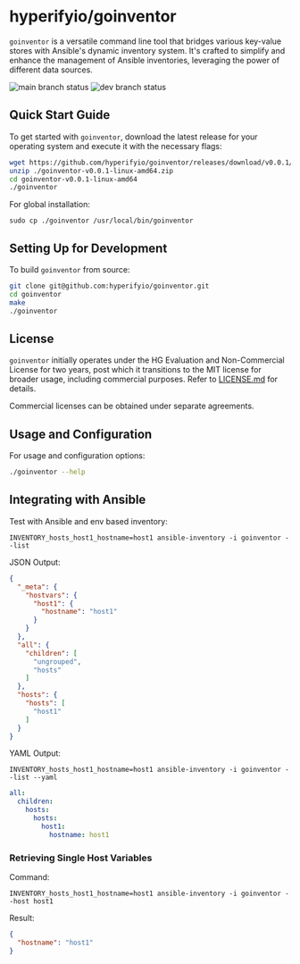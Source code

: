 # hyperifyio/goinventor

`goinventor` is a versatile command line tool that bridges various key-value
stores with Ansible's dynamic inventory system. It's crafted to simplify and 
enhance the management of Ansible inventories, leveraging the power of different
data sources.

![main branch status](https://github.com/hyperifyio/goinventor/actions/workflows/build.yml/badge.svg?branch=main)
![dev branch status](https://github.com/hyperifyio/goinventor/actions/workflows/build.yml/badge.svg?branch=dev)

## Quick Start Guide

To get started with `goinventor`, download the latest release for your operating
system and execute it with the necessary flags:

```bash
wget https://github.com/hyperifyio/goinventor/releases/download/v0.0.1/goinventor-v0.0.1-linux-amd64.zip
unzip ./goinventor-v0.0.1-linux-amd64.zip
cd goinventor-v0.0.1-linux-amd64
./goinventor
```

For global installation:

```
sudo cp ./goinventor /usr/local/bin/goinventor
```

## Setting Up for Development

To build `goinventor` from source:

```bash
git clone git@github.com:hyperifyio/goinventor.git
cd goinventor
make
./goinventor
```

## License

`goinventor` initially operates under the HG Evaluation and Non-Commercial License for two years, post which it transitions to the MIT license for broader usage, including commercial purposes. Refer to [LICENSE.md](LICENSE.md) for details.

Commercial licenses can be obtained under separate agreements.

## Usage and Configuration

For usage and configuration options:

```bash
./goinventor --help
```

## Integrating with Ansible

Test with Ansible and env based inventory:

```
INVENTORY_hosts_host1_hostname=host1 ansible-inventory -i goinventor --list
```

JSON Output:

```json
{
  "_meta": {
    "hostvars": {
      "host1": {
        "hostname": "host1"
      }
    }
  },
  "all": {
    "children": [
      "ungrouped",
      "hosts"
    ]
  },
  "hosts": {
    "hosts": [
      "host1"
    ]
  }
}
```

YAML Output:

```
INVENTORY_hosts_host1_hostname=host1 ansible-inventory -i goinventor --list --yaml
```

```yaml
all:
  children:
    hosts:
      hosts:
        host1:
          hostname: host1
```

### Retrieving Single Host Variables

Command:

```
INVENTORY_hosts_host1_hostname=host1 ansible-inventory -i goinventor --host host1
```

Result:

```json
{
  "hostname": "host1"
}
```
